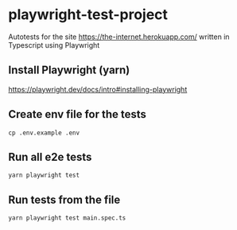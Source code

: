 # playwright-test-project

Autotests for the site https://the-internet.herokuapp.com/ written in Typescript using Playwright

## Install Playwright (yarn)
https://playwright.dev/docs/intro#installing-playwright

## Create env file for the tests

`cp .env.example .env`

## Run all e2e tests

`yarn playwright test`

## Run tests from the file

`yarn playwright test main.spec.ts`

